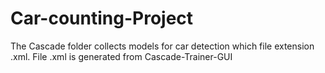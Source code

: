 # Car-counting-Project
The Cascade folder collects models for car detection which file extension .xml. 
File .xml is generated from Cascade-Trainer-GUI
